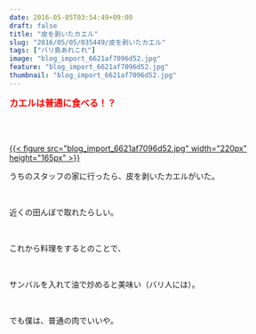 ```yaml
---
date: 2016-05-05T03:54:49+09:00
draft: false
title: "皮を剥いたカエル"
slug: "2016/05/05/035449/皮を剥いたカエル"
tags: ["バリ島あれこれ"]
image: "blog_import_6621af7096d52.jpg"
feature: "blog_import_6621af7096d52.jpg"
thumbnail: "blog_import_6621af7096d52.jpg"
---
```

<p><font color="#ff0000" size="3"><strong>カエルは普通に食べる！？</strong></font></p><br/><p><br/><a href="blog_import_6621af71cdb9c.jpg">{{< figure src="blog_import_6621af7096d52.jpg" width="220px" height="165px" >}}</a><br/></p><p>うちのスタッフの家に行ったら、皮を剥いたカエルがいた。</p><br/><p>近くの田んぼで取れたらしい。</p><br/><p>これから料理をするとのことで、</p><br/><p>サンバルを入れて油で炒めると美味い（バリ人には）。</p><br/><p>でも僕は、普通の肉でいいや。</p><br/><br/>

